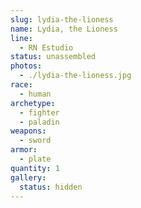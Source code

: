 ```yaml
---
slug: lydia-the-lioness
name: Lydia, the Lioness
line:
  - RN Estudio
status: unassembled
photos:
  - ./lydia-the-lioness.jpg
race:
  - human
archetype:
  - fighter
  - paladin
weapons:
  - sword
armor:
  - plate
quantity: 1
gallery:
  status: hidden
---
```

